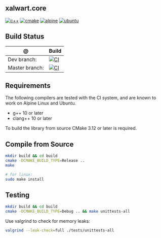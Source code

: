 ## xalwart.core
[![c++](https://img.shields.io/badge/c%2B%2B-20-6c85cf)](https://isocpp.org/)
[![cmake](https://img.shields.io/badge/cmake-%3E=3.12-success)](https://cmake.org/)
[![alpine](https://img.shields.io/badge/Alpine_Linux-0D597F?style=flat&logo=alpine-linux&logoColor=white)](https://alpinelinux.org/)
[![ubuntu](https://img.shields.io/badge/Ubuntu-E95420?style=flat&logo=ubuntu&logoColor=white)](https://ubuntu.com/)

## Build Status
| @ | Build |
|---|---|
| Dev branch: | [![CI](https://github.com/YuriyLisovskiy/xalwart.core/actions/workflows/ci.yml/badge.svg?branch=dev)](https://github.com/YuriyLisovskiy/xalwart.core/actions/workflows/ci.yml?query=branch%3Adev) |
| Master branch: | [![CI](https://github.com/YuriyLisovskiy/xalwart.core/actions/workflows/ci.yml/badge.svg?branch=master)](https://github.com/YuriyLisovskiy/xalwart.core/actions/workflows/ci.yml?query=branch%3Amaster) |

## Requirements
The following compilers are tested with the CI system, and are known to work
on Alpine Linux and Ubuntu.
* g++ 10 or later
* clang++ 10 or later

To build the library from source CMake 3.12 or later is required.

## Compile from Source
```bash
mkdir build && cd build
cmake -DCMAKE_BUILD_TYPE=Release ..
make

# for linux:
sudo make install
```

## Testing
```bash
mkdir build && cd build
cmake -DCMAKE_BUILD_TYPE=Debug .. && make unittests-all
```

Use valgrind to check for memory leaks:
```bash
valgrind --leak-check=full ./tests/unittests-all
```
